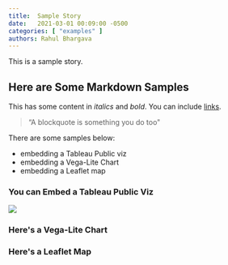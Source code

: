 ```yaml
---
title:  Sample Story
date:   2021-03-01 00:09:00 -0500
categories: [ "examples" ]
authors: Rahul Bhargava
---
```


This is a sample story.

## Here are Some Markdown Samples

This has some content in _italics_ and *bold*.  You can include [links](https://google.com).

> “A blockquote is something you do too"

There are some samples below:
* embedding a Tableau Public viz
* embedding a Vega-Lite Chart
* embedding a Leaflet map

### You can Embed a Tableau Public Viz

<div class='tableauPlaceholder' id='viz1615571471442' style='position: relative'>
<noscript><a href='#'><img alt=' ' src='https:&#47;&#47;public.tableau.com&#47;static&#47;images&#47;th&#47;theme-overlap-playground&#47;Sheet1&#47;1_rss.png' style='border: none' /></a></noscript>
<object class='tableauViz'  style='display:none;'><param name='host_url' value='https%3A%2F%2Fpublic.tableau.com%2F' /> <param name='embed_code_version' value='3' /> <param name='site_root' value='' /><param name='name' value='theme-overlap-playground&#47;Sheet1' /><param name='tabs' value='no' /><param name='toolbar' value='yes' /><param name='static_image' value='https:&#47;&#47;public.tableau.com&#47;static&#47;images&#47;th&#47;theme-overlap-playground&#47;Sheet1&#47;1.png' /> <param name='animate_transition' value='yes' /><param name='display_static_image' value='yes' /><param name='display_spinner' value='yes' /><param name='display_overlay' value='yes' /><param name='display_count' value='yes' /><param name='language' value='en' /><param name='filter' value='publish=yes' /></object>
</div>
<script>
  var divElement = document.getElementById('viz1615571471442');
  var vizElement = divElement.getElementsByTagName('object')[0];                    vizElement.style.width='100%';vizElement.style.height=(divElement.offsetWidth*0.75)+'px';
  var scriptElement = document.createElement('script');
  scriptElement.src = 'https://public.tableau.com/javascripts/api/viz_v1.js';
  vizElement.parentNode.insertBefore(scriptElement, vizElement);
</script>

### Here's a Vega-Lite Chart

<div id="my-chart"></div>
<script>
// This is the specification for the chart, including the data
var myVegaLiteSpec = {
  "$schema": "https://vega.github.io/schema/vega-lite/v5.json",
  "description": "A simple bar chart with embedded data.",
  "data": {
    "values": [
      {"a": "A", "b": 28}, {"a": "B", "b": 55}, {"a": "C", "b": 43},
      {"a": "D", "b": 91}, {"a": "E", "b": 81}, {"a": "F", "b": 53},
      {"a": "G", "b": 19}, {"a": "H", "b": 87}, {"a": "I", "b": 52}
    ]
  },
  "mark": "bar",
  "encoding": {
    "x": {"field": "a", "type": "nominal", "axis": {"labelAngle": 0}},
    "y": {"field": "b", "type": "quantitative"}
  }
};
// when the page loads, render the chart into the "my-chart" div element
$(function(){ vegaEmbed( '#my-chart', myVegaLiteSpec) });
</script>

### Here's a Leaflet Map

<style>
#my-map { height: 180px; }
</style>
<div id="my-map"></div>
<script>
$(function(){
  // when the page loads, set up the map with all the code
  let map = L.map('my-map').setView([42.3370, -71.0892], 15);
  let osmTileLayer = L.tileLayer( 'http://a.tile.stamen.com/toner/{z}/{x}/{y}.png', {
      attribution: '&copy; <a href="https://www.openstreetmap.org/copyright">OpenStreetMap</a>'
  }).addTo( map );
});
</script>
